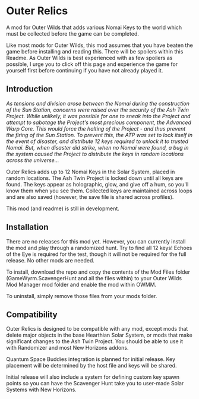 # Outer Relics
A mod for Outer Wilds that adds various Nomai Keys to the world which must be collected before the game can be completed.

Like most mods for Outer Wilds, this mod assumes that you have beaten the game before installing and reading this. There will be spoilers within this Readme. As Outer Wilds is best experienced with as few spoilers as possible, I urge you to click off this page and experience the game for yourself first before continuing if you have not already played it.

## Introduction
*As tensions and division arose between the Nomai during the construction of the Sun Station, concerns were raised over the security of the Ash Twin Project. While unlikely, it was possible for one to sneak into the Project and attempt to sabotage the Project's most precious component, the Advanced Warp Core. This would force the halting of the Project - and thus prevent the firing of the Sun Station. To prevent this, the ATP was set to lock itself in the event of disaster, and distribute 12 keys required to unlock it to trusted Nomai. But, when disaster did strike, when no Nomai were found, a bug in the system caused the Project to distribute the keys in random locations across the universe...*

Outer Relics adds up to 12 Nomai Keys in the Solar System, placed in random locations. The Ash Twin Project is locked down until all keys are found. The keys appear as holographic, glow, and give off a hum, so you'll know them when you see them. Collected keys are maintained across loops and are also saved (however, the save file is shared across profiles).

This mod (and readme) is still in development.

## Installation
There are no releases for this mod yet. However, you can currently install the mod and play through a randomized hunt. Try to find all 12 keys! Echoes of the Eye is required for the test, though it will not be required for the full release. No other mods are needed. 

To install, download the repo and copy the contents of the Mod Files folder (GameWyrm.ScavengerHunt and all the files within) to your Outer Wilds Mod Manager mod folder and enable the mod within OWMM. 

To uninstall, simply remove those files from your mods folder. 

## Compatibility
Outer Relics is designed to be compatible with any mod, except mods that delete major objects in the base Hearthian Solar System, or mods that make significant changes to the Ash Twin Project. You should be able to use it with Randomizer and most New Horizons addons. 

Quantum Space Buddies integration is planned for initial release. Key placement will be determined by the host file and keys will be shared.

Initial release will also include a system for defining custom key spawn points so you can have the Scavenger Hunt take you to user-made Solar Systems with New Horizons. 
